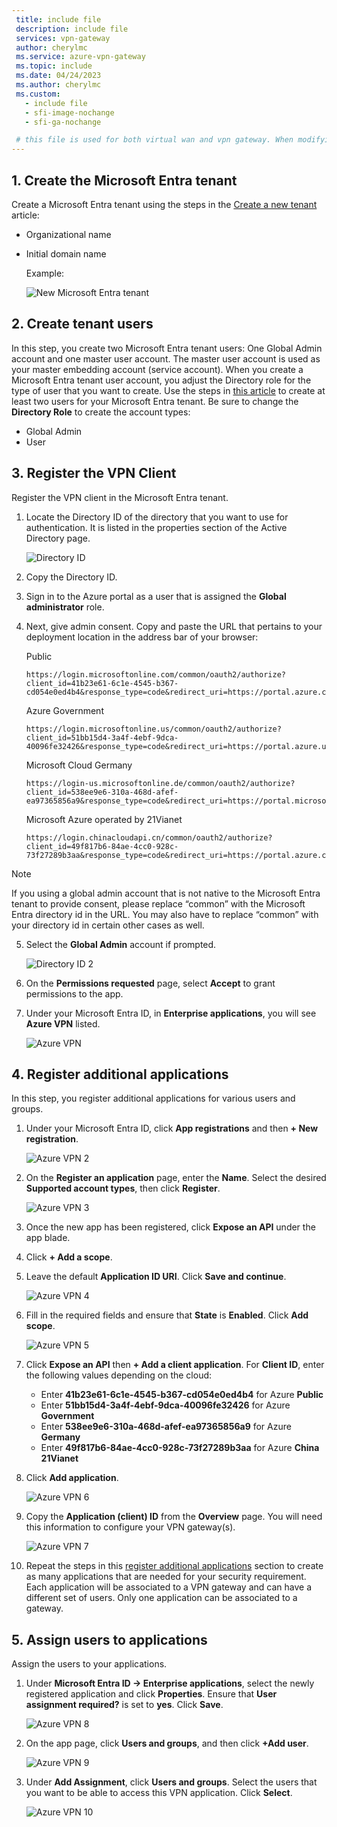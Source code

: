 ```yaml
---
 title: include file
 description: include file
 services: vpn-gateway
 author: cherylmc
 ms.service: azure-vpn-gateway
 ms.topic: include
 ms.date: 04/24/2023
 ms.author: cherylmc
 ms.custom:
   - include file
   - sfi-image-nochange
   - sfi-ga-nochange

 # this file is used for both virtual wan and vpn gateway. When modifying, make sure that your changes work for both environments. Note that the client IDs listed in the article are not sensitive data.
---
```


<a name='a-nametenanta1-create-the-azure-ad-tenant'></a>

## <a name="tenant"></a>1. Create the Microsoft Entra tenant

Create a Microsoft Entra tenant using the steps in the [Create a new tenant](../articles/active-directory/fundamentals/active-directory-access-create-new-tenant.md) article:

* Organizational name
* Initial domain name

  Example:

   ![New Microsoft Entra tenant](./media/openvpn-tenant-multi-app/new-tenant.png)

## <a name="users"></a>2. Create tenant users

In this step, you create two Microsoft Entra tenant users: One Global Admin account and one master user account. The master user account is used as your master embedding account (service account). When you create a Microsoft Entra tenant user account, you adjust the Directory role for the type of user that you want to create. Use the steps in [this article](../articles/active-directory/fundamentals/add-users-azure-active-directory.md) to create at least two users for your Microsoft Entra tenant. Be sure to change the **Directory Role** to create the account types:

* Global Admin
* User

## <a name="register-client"></a>3. Register the VPN Client

Register the VPN client in the Microsoft Entra tenant.

1. Locate the Directory ID of the directory that you want to use for authentication. It is listed in the properties section of the Active Directory page.

    ![Directory ID](./media/openvpn-tenant-multi-app/directory-id.png)

2. Copy the Directory ID.

3. Sign in to the Azure portal as a user that is assigned the **Global administrator** role.

4. Next, give admin consent. Copy and paste the URL that pertains to your deployment location in the address bar of your browser:

    Public

    ```
    https://login.microsoftonline.com/common/oauth2/authorize?client_id=41b23e61-6c1e-4545-b367-cd054e0ed4b4&response_type=code&redirect_uri=https://portal.azure.com&nonce=1234&prompt=admin_consent
    ````

    Azure Government

    ```
    https://login.microsoftonline.us/common/oauth2/authorize?client_id=51bb15d4-3a4f-4ebf-9dca-40096fe32426&response_type=code&redirect_uri=https://portal.azure.us&nonce=1234&prompt=admin_consent
    ````

    Microsoft Cloud Germany

    ```
    https://login-us.microsoftonline.de/common/oauth2/authorize?client_id=538ee9e6-310a-468d-afef-ea97365856a9&response_type=code&redirect_uri=https://portal.microsoftazure.de&nonce=1234&prompt=admin_consent
    ````

    Microsoft Azure operated by 21Vianet

    ```
    https://login.chinacloudapi.cn/common/oauth2/authorize?client_id=49f817b6-84ae-4cc0-928c-73f27289b3aa&response_type=code&redirect_uri=https://portal.azure.cn&nonce=1234&prompt=admin_consent
    ```

> [!NOTE]
> If you using a global admin account that is not native to the Microsoft Entra tenant to provide consent, please replace “common” with the Microsoft Entra directory id in the URL. You may also have to replace “common” with your directory id in certain other cases as well.
>

5. Select the **Global Admin** account if prompted.

    ![Directory ID 2](./media/openvpn-tenant-multi-app/pick.png)

6. On the **Permissions requested** page, select **Accept** to grant permissions to the app.

7. Under your Microsoft Entra ID, in **Enterprise applications**, you will see **Azure VPN** listed.

     ![Azure VPN](./media/openvpn-tenant-multi-app/azure-vpn.png)

## <a name="register-apps"></a>4. Register additional applications

In this step, you register additional applications for various users and groups.

1. Under your Microsoft Entra ID, click **App registrations** and then **+ New registration**.

    ![Azure VPN 2](./media/openvpn-tenant-multi-app/app1.png)

2. On the **Register an application** page, enter the **Name**. Select the desired **Supported account types**, then click **Register**.

    ![Azure VPN 3](./media/openvpn-tenant-multi-app/app2.png)

3. Once the new app has been registered, click **Expose an API** under the app blade.

4. Click **+ Add a scope**.

5. Leave the default **Application ID URI**. Click **Save and continue**.

    ![Azure VPN 4](./media/openvpn-tenant-multi-app/app3.png)

6. Fill in the required fields and ensure that **State** is **Enabled**. Click **Add scope**.

    ![Azure VPN 5](./media/openvpn-tenant-multi-app/app4.png)

7. Click **Expose an API** then **+ Add a client application**.  For **Client ID**, enter the following values depending on the cloud:

    - Enter **41b23e61-6c1e-4545-b367-cd054e0ed4b4** for Azure **Public**
    - Enter **51bb15d4-3a4f-4ebf-9dca-40096fe32426** for Azure **Government**
    - Enter **538ee9e6-310a-468d-afef-ea97365856a9** for Azure **Germany**
    - Enter **49f817b6-84ae-4cc0-928c-73f27289b3aa** for Azure **China 21Vianet**

8. Click **Add application**.

    ![Azure VPN 6](./media/openvpn-tenant-multi-app/app5.png)

9. Copy the **Application (client) ID** from the **Overview** page. You will need this information to configure your VPN gateway(s).

    ![Azure VPN 7](./media/openvpn-tenant-multi-app/app6.png)

10. Repeat the steps in this [register additional applications](#register-apps) section to create as many applications that are needed for your security requirement. Each application will be associated to a VPN gateway and can have a different set of users. Only one application can be associated to a gateway.

## <a name="assign-users"></a>5. Assign users to applications

Assign the users to your applications.

1. Under **Microsoft Entra ID -> Enterprise applications**, select the newly registered application and click **Properties**. Ensure that **User assignment required?** is set to **yes**. Click **Save**.

    ![Azure VPN 8](./media/openvpn-tenant-multi-app/user2.png)

2. On the app page, click **Users and groups**, and then click **+Add user**.

    ![Azure VPN 9](./media/openvpn-tenant-multi-app/user3.png)

3. Under **Add Assignment**, click **Users and groups**. Select the users that you want to be able to access this VPN application. Click **Select**.

    ![Azure VPN 10](./media/openvpn-tenant-multi-app/user4.png)
